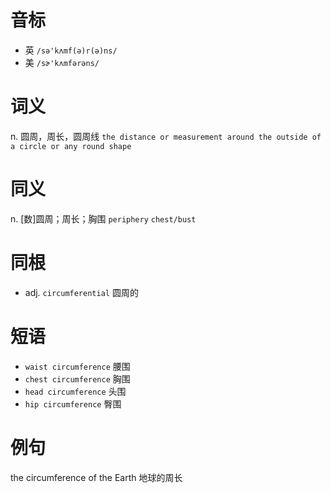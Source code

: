 # 音标

- 英 `/sə'kʌmf(ə)r(ə)ns/`
- 美 `/sɚ'kʌmfərəns/`

# 词义

n. 圆周，周长，圆周线
`the distance or measurement around the outside of a circle or any round shape`

# 同义

n. [数]圆周；周长；胸围
`periphery` `chest/bust`

# 同根

- adj. `circumferential` 圆周的

# 短语

- `waist circumference` 腰围
- `chest circumference` 胸围
- `head circumference` 头围
- `hip circumference` 臀围

# 例句

the circumference of the Earth
地球的周长


